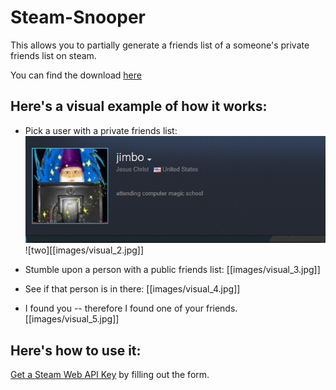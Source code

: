 # Steam-Snooper

This allows you to partially generate a friends list of a someone's private friends list on steam.

You can find the download [here](https://github.com/cisphon/Steam-Snooper/releases)

## Here's a visual example of how it works:

* Pick a user with a private friends list:
![one](https://github.com/cisphon/Steam-Snooper/blob/master/images/visual_1.jpg)
![two][[images/visual_2.jpg]]

* Stumble upon a person with a public friends list:
[[images/visual_3.jpg]]

* See if that person is in there:
[[images/visual_4.jpg]]

* I found you -- therefore I found one of your friends.
[[images/visual_5.jpg]]

## Here's how to use it:
[Get a Steam Web API Key](https://steamcommunity.com/dev) by filling out the form.
